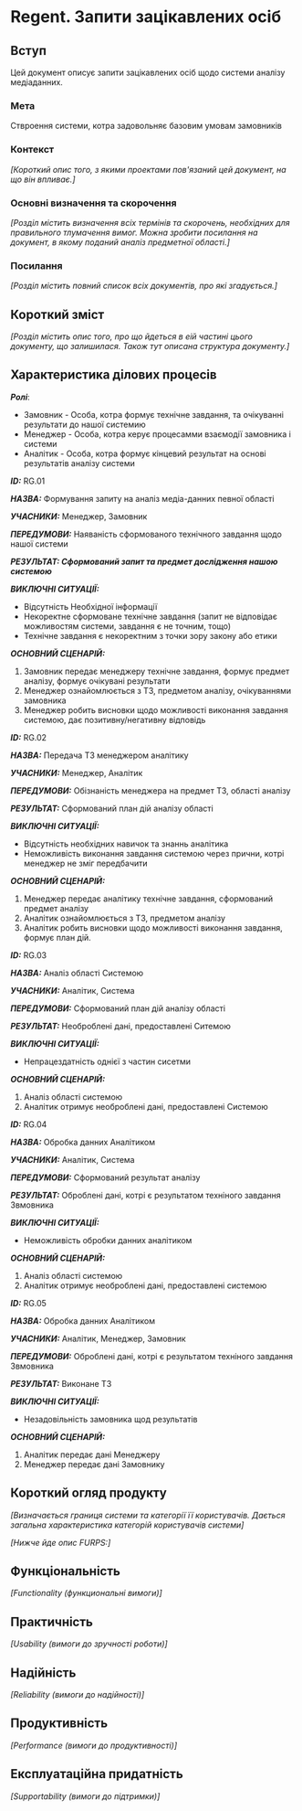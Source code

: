 # Regent. Запити зацікавлених осіб

## Вступ

Цей документ описує запити зацікавлених осіб щодо системи аналізу медіаданних.

### Мета 

Ствроення системи, котра задовольняє базовим умовам замовників

### Контекст

*[Короткий опис того, з якими проектами пов'язаний цей документ, на що він впливає.]*


### Основні визначення та скорочення

*[Розділ містить визначення всіх термінів та скорочень, необхідних для правильного
тлумачення вимог. Можна зробити посилання на документ, в якому поданий аналіз предметної області.]*


### Посилання

*[Розділ містить повний список всіх документів, про які згадується.]*


## Короткий зміст

*[Розділ містить опис того, про що йдеться в еій частині цього документу, що залишилася. 
Також тут описана структура документу.]*

## Характеристика ділових процесів

***Ролі***:
   - Замовник - Особа, котра формує технічне завдання, та очікуванні результати до нашої системию
   - Менеджер - Особа, котра керує процесамми взаємодії замовника і системи  
   - Аналітик - Особа, котра формує кінцевий результат на основі результатів аналізу системи
   
***ID:***  RG.01
    
***НАЗВА:*** Формування запиту на аналіз медіа-данних певної області
    
***УЧАСНИКИ:*** Менеджер, Замовник

***ПЕРЕДУМОВИ:*** Наяваність сформованого технічного завдання щодо нашої системи

***РЕЗУЛЬТАТ: Сформований запит та предмет дослідження нашою системою***

***ВИКЛЮЧНІ СИТУАЦІЇ:***
 - Відсутність Необхідної інформації
 - Некоректне сформоване технічне завдання (запит не відповідає можливостям системи, завдання є не точним, тощо)
 - Технічне завдання є некоректним з точки зору закону або етики

***ОСНОВНИЙ СЦЕНАРІЙ:***

 1. Замовник передає менеджеру технічне завдання, формує предмет аналізу, формує очікувані результати
 2. Менеджер ознайомлюється з ТЗ, предметом аналізу, очікуваннями замовника
 3. Менеджер робить висновки щодо можливості виконання завдання системою, дає позитивну/негативну відповідь
 
***ID:***  RG.02
    
***НАЗВА:*** Передача ТЗ менеджером аналітику
    
***УЧАСНИКИ:*** Менеджер, Аналітик

***ПЕРЕДУМОВИ:*** Обізнаність менеджера на предмет ТЗ, області аналізу

***РЕЗУЛЬТАТ:*** Сформований план дій аналізу області

***ВИКЛЮЧНІ СИТУАЦІЇ:***

 - Відсутність необхідних навичок та знаннь аналітика
 - Неможливість виконання завдання системою через прични, котрі менеджер не зміг передбачити
 
***ОСНОВНИЙ СЦЕНАРІЙ:***

 1. Менеджер передає аналітику технічне завдання, сформований предмет аналізу
 2. Аналітик ознайомлюється з ТЗ, предметом аналізу
 3. Аналітик робить висновки щодо можливості виконання завдання, формує план дій.

***ID:***  RG.03
    
***НАЗВА:*** Аналіз області Системою
    
***УЧАСНИКИ:*** Аналітик, Система

***ПЕРЕДУМОВИ:*** Сформований план дій аналізу області

***РЕЗУЛЬТАТ:*** Необроблені дані, предоставлені Ситемою

***ВИКЛЮЧНІ СИТУАЦІЇ:***

 - Непрацездатність однієї з частин сисетми
 
***ОСНОВНИЙ СЦЕНАРІЙ:***

 1. Аналіз області системою
 2. Аналітик отримує необроблені дані, предоставлені Системою

***ID:***  RG.04
    
***НАЗВА:*** Обробка данних Аналітиком
    
***УЧАСНИКИ:*** Аналітик, Система

***ПЕРЕДУМОВИ:*** Сформований результат аналізу

***РЕЗУЛЬТАТ:*** Оброблені дані, котрі є результатом техніного завдання Звмовника

***ВИКЛЮЧНІ СИТУАЦІЇ:***

 - Неможливість обробки данних аналітиком
 
***ОСНОВНИЙ СЦЕНАРІЙ:***

 1. Аналіз області системою
 2. Аналітик отримує необроблені дані, предоставлені системою
 
***ID:***  RG.05
    
***НАЗВА:*** Обробка данних Аналітиком
    
***УЧАСНИКИ:*** Аналітик, Менеджер, Замовник

***ПЕРЕДУМОВИ:*** Оброблені дані, котрі є результатом техніного завдання Звмовника

***РЕЗУЛЬТАТ:*** Виконане ТЗ

***ВИКЛЮЧНІ СИТУАЦІЇ:***

 - Незадовільність замовника щод результатів
 
***ОСНОВНИЙ СЦЕНАРІЙ:***

 1. Аналітик передає дані Менеджеру
 2. Менеджер передає дані Замовнику
 
## Короткий огляд продукту

*[Визначається границя системи та категорії її користувачів. Дається загальна характеристика категорій користувачів
системи]*

*[Нижче йде опис FURPS:]*


## Функціональність

*[Functionality (функциональні вимоги)]*

## Практичність

*[Usability (вимоги до зручності роботи)]*

## Надійність

*[Reliability (вимоги до надійності)]*

## Продуктивність

*[Performance (вимоги до продуктивності)]*

## Експлуатаційна придатність

*[Supportability (вимоги до підтримки)]*

